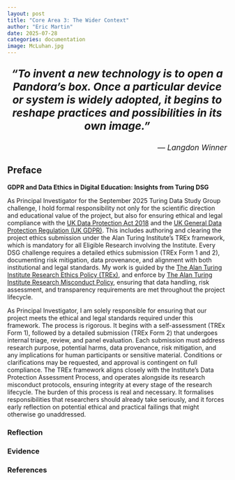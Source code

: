 ```yaml
---
layout: post
title: "Core Area 3: The Wider Context"
author: "Eric Martin"
date: 2025-07-28
categories: documentation
image: McLuhan.jpg
---
```

<p style="font-size: 1.75em; font-weight: bold; text-align: center;">
<em>“To invent a new technology is to open a Pandora’s box. Once a particular device or system is widely adopted, it begins to reshape practices and possibilities in its own image.”</em>
</p>

<p style="text-align: right; font-size: 1.25em;">
<em>— Langdon Winner</em>
</p>

## Preface

**GDPR and Data Ethics in Digital Education: Insights from Turing DSG**

As Principal Investigator for the September 2025 Turing Data Study Group challenge, I hold formal responsibility not only for the scientific direction and educational value of the project, but also for ensuring ethical and legal compliance with the <a href="https://www.legislation.gov.uk/ukpga/2018/12/contents">UK Data Protection Act 2018</a> and the <a href="https://www.legislation.gov.uk/eur/2016/679/contents">UK General Data Protection Regulation (UK GDPR)</a>. This includes authoring and clearing the project ethics submission under the Alan Turing Institute’s TREx framework, which is mandatory for all Eligible Research involving the Institute. Every DSG challenge requires a detailed ethics submission (TREx Form 1 and 2), documenting risk mitigation, data provenance, and alignment with both institutional and legal standards. My work is guided by the <a href="https://www.turing.ac.uk/turing-research-ethics-policy-trex-0">The Alan Turing Institute Research Ethics Policy (TREx)</a>, and enforce by <a href="https://www.turing.ac.uk/research-misconduct-policy">The Alan Turing Institute Research Misconduct Policy</a>, ensuring that data handling, risk assessment, and transparency requirements are met throughout the project lifecycle.

As Principal Investigator, I am solely responsible for ensuring that our project meets the ethical and legal standards required under this framework. The process is rigorous. It begins with a self-assessment (TREx Form 1), followed by a detailed submission (TREx Form 2) that undergoes internal triage, review, and panel evaluation. Each submission must address research purpose, potential harms, data provenance, risk mitigation, and any implications for human participants or sensitive material. Conditions or clarifications may be requested, and approval is contingent on full compliance. The TREx framework aligns closely with the Institute’s Data Protection Assessment Process, and operates alongside its research misconduct protocols, ensuring integrity at every stage of the research lifecycle. The burden of this process is real and necessary. It formalises responsibilities that researchers should already take seriously, and it forces early reflection on potential ethical and practical failings that might otherwise go unaddressed.

### Reflection
### Evidence
### References
